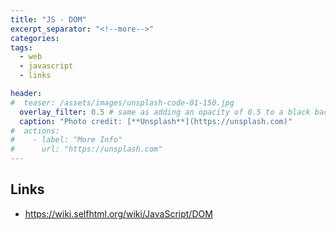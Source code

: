 ```yaml
---
title: "JS - DOM"
excerpt_separator: "<!--more-->"
categories:
tags:
  - web
  - javascript
  - links

header:
#  teaser: /assets/images/unsplash-code-01-150.jpg
  overlay_filter: 0.5 # same as adding an opacity of 0.5 to a black background
  caption: "Photo credit: [**Unsplash**](https://unsplash.com)"
#  actions:
#    - label: "More Info"
#      url: "https://unsplash.com"
---
```





## Links

* https://wiki.selfhtml.org/wiki/JavaScript/DOM


<!--more-->
